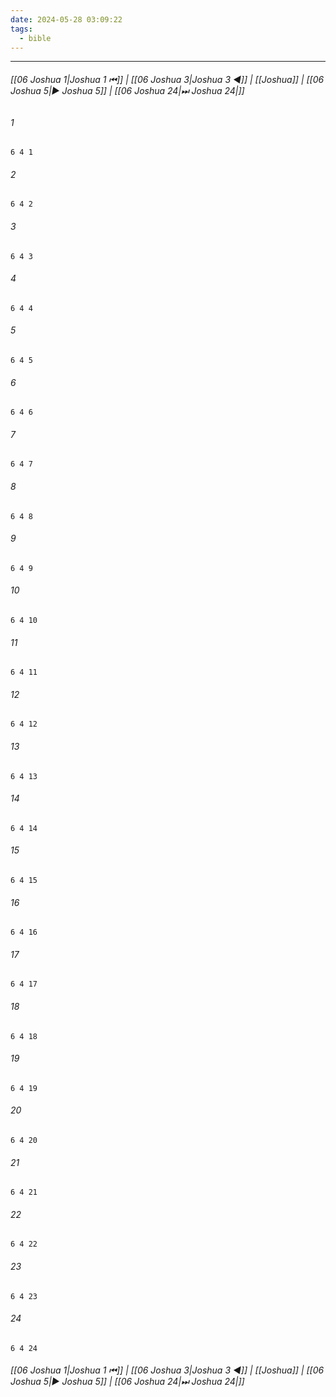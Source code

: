 ```yaml
---
date: 2024-05-28 03:09:22
tags:
  - bible
---
```

___

###### [[06 Joshua 1|Joshua 1 ⏮]] | [[06 Joshua 3|Joshua 3 ◀]] | [[Joshua]] | [[06 Joshua 5|▶ Joshua 5]] | [[06 Joshua 24|⏭ Joshua 24|]]

###### 1
``` verse
6 4 1 
```
###### 2
``` verse
6 4 2 
```
###### 3
``` verse
6 4 3 
```
###### 4
``` verse
6 4 4 
```
###### 5
``` verse
6 4 5 
```
###### 6
``` verse
6 4 6 
```
###### 7
``` verse
6 4 7 
```
###### 8
``` verse
6 4 8 
```
###### 9
``` verse
6 4 9 
```
###### 10
``` verse
6 4 10 
```
###### 11
``` verse
6 4 11 
```
###### 12
``` verse
6 4 12 
```
###### 13
``` verse
6 4 13 
```
###### 14
``` verse
6 4 14 
```
###### 15
``` verse
6 4 15 
```
###### 16
``` verse
6 4 16 
```
###### 17
``` verse
6 4 17 
```
###### 18
``` verse
6 4 18 
```
###### 19
``` verse
6 4 19 
```
###### 20
``` verse
6 4 20 
```
###### 21
``` verse
6 4 21 
```
###### 22
``` verse
6 4 22 
```
###### 23
``` verse
6 4 23 
```
###### 24
``` verse
6 4 24 
```

###### [[06 Joshua 1|Joshua 1 ⏮]] | [[06 Joshua 3|Joshua 3 ◀]] | [[Joshua]] | [[06 Joshua 5|▶ Joshua 5]] | [[06 Joshua 24|⏭ Joshua 24|]]

